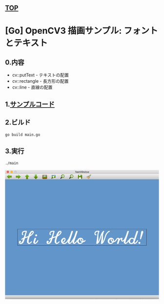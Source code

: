 [TOP](https://github.com/maemori/OpenCV3_Sample/)
----

# [Go] OpenCV3 描画サンプル: フォントとテキスト 

## 0.内容

* cv::putText - テキストの配置
* cv::rectangle - 長方形の配置
* cv::line - 直線の配置

## 1.[サンプルコード](./main.go)

## 2.ビルド

``` bash
go build main.go
```

## 3.実行

``` bash
./main
```

![実行結果イメージ](./etc/Execution_result/put_text_sample_01.png)
